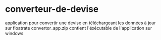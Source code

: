 # converteur-de-devise
application pour convertir une devise en téléchargeant les données à jour sur floatrate
convertor_app.zip contient l'éxécutable de l'application sur windows
